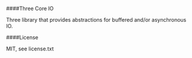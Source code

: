 ####Three Core IO

Three library that provides abstractions for buffered and/or asynchronous IO.

####License

MIT, see license.txt
